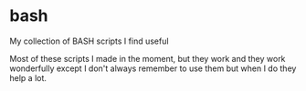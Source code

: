 # bash
My collection of BASH scripts I find useful

Most of these scripts I made in the moment, but they work and they work wonderfully except I don't always remember to use them but when I do they help a lot.
